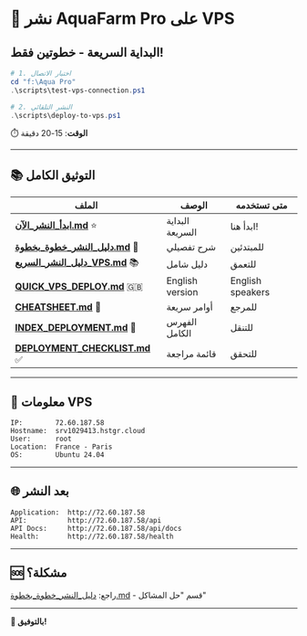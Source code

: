 # 🚀 نشر AquaFarm Pro على VPS

## البداية السريعة - خطوتين فقط!

```powershell
# 1. اختبار الاتصال
cd "f:\Aqua Pro"
.\scripts\test-vps-connection.ps1

# 2. النشر التلقائي
.\scripts\deploy-to-vps.ps1
```

⏱️ **الوقت**: 15-20 دقيقة

---

## 📚 التوثيق الكامل

| الملف | الوصف | متى تستخدمه |
|------|-------|-------------|
| **[ابدأ_النشر_الآن.md](./ابدأ_النشر_الآن.md)** ⭐ | البداية السريعة | ابدأ هنا! |
| **[دليل_النشر_خطوة_بخطوة.md](./دليل_النشر_خطوة_بخطوة.md)** 📖 | شرح تفصيلي | للمبتدئين |
| **[دليل_النشر_السريع_VPS.md](./دليل_النشر_السريع_VPS.md)** 📚 | دليل شامل | للتعمق |
| **[QUICK_VPS_DEPLOY.md](./QUICK_VPS_DEPLOY.md)** 🇬🇧 | English version | English speakers |
| **[CHEATSHEET.md](./CHEATSHEET.md)** 📝 | أوامر سريعة | للمرجع |
| **[INDEX_DEPLOYMENT.md](./INDEX_DEPLOYMENT.md)** 📑 | الفهرس الكامل | للتنقل |
| **[DEPLOYMENT_CHECKLIST.md](./DEPLOYMENT_CHECKLIST.md)** ✅ | قائمة مراجعة | للتحقق |

---

## 🎯 معلومات VPS

```
IP:        72.60.187.58
Hostname:  srv1029413.hstgr.cloud
User:      root
Location:  France - Paris
OS:        Ubuntu 24.04
```

---

## 🌐 بعد النشر

```
Application:  http://72.60.187.58
API:          http://72.60.187.58/api
API Docs:     http://72.60.187.58/api/docs
Health:       http://72.60.187.58/health
```

---

## 🆘 مشكلة؟

راجع: [دليل_النشر_خطوة_بخطوة.md](./دليل_النشر_خطوة_بخطوة.md) - قسم "حل المشاكل"

---

**🎉 بالتوفيق!**
